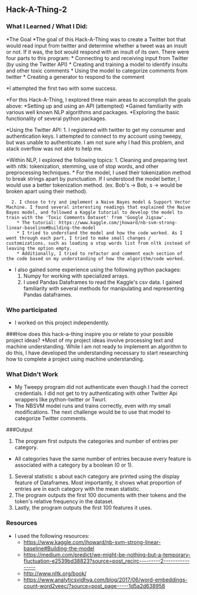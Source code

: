 ## Hack-A-Thing-2

### What I Learned / What I Did:
*The Goal
  *The goal of this Hack-A-Thing was to create a Twitter bot that would read input from twitter and determine whether a tweet was an insult or not. If it was, the bot would respond with an insult of its own. There were four parts to this program:
    * Connecting to and receiving input from Twitter (by using the Twitter API)
    * Creating and training a model to identify insults and other toxic comments
    * Using the model to categorize comments from twitter
    * Creating a generator to respond to the comment

  *I attempted the first two with some success.  

*For this Hack-A-Thing, I explored three main areas to accomplish the goals above:
   *Setting up and using an API (attempted)
   *Gained familiarity with various well known NLP algorithms and packages.
   *Exploring the basic functionality of several python packages.

  *Using the Twitter API:
    1. I registered with twitter to get my consumer and authentication keys. I attempted to connect to my account using tweepy, but was unable to authenticate. I am not sure why I had this problem, and stack overflow was not able to help me.

  *Within NLP, I explored the following topics:
      1. Cleaning and preparing text with nltk: tokenization, stemming, use of stop words, and other preprocessing techniques.
         * For the model, I used their tokenization method to break strings apart by punctuation. If I understood the model better, I would use a better tokenization method. (ex. Bob's -> Bob, s  -> would be broken apart using their method).

      2. I chose to try and implement a Naive Bayes model & Support Vector Machine. I found several interesting readings that explained the Naive Bayes model, and followed a Kaggle tutorial to develop the model to train with the 'Toxic Comments Dataset' from 'Google Jigsaw'.
        * The tutorial: https://www.kaggle.com/jhoward/nb-svm-strong-linear-baseline#Building-the-model
        * I tried to understand the model and how the code worked. As I went through each part, I tried to make small changes / customizations, such as loading a stop words list from nltk instead of leaving the option empty.
        * Additionally, I tried to refactor and comment each section of the code based on my understanding of how the algorithm/code worked.


  * I also gained some experience using the following python packages:
    1. Numpy for working with specialized arrays.
    2. I used Pandas Dataframes to read the Kaggle's csv data. I gained familiarity with several methods for manipulating and representing Pandas dataframes.


### Who participated
* I worked on this project independently.

###How does this hack-a-thing inspire you or relate to your possible project ideas?
*Most of my project ideas involve processing text and machine understanding. While I am not ready to implement an algorithm to do this, I have developed the understanding necessary to start researching how to complete a project using machine understanding.  

### What Didn't Work
* My Tweepy program did not authenticate even though I had the correct credentials. I did not get to try authenticating with other Twitter Api wrappers like python-twitter or Twurl.
* The NBSVM model runs and trains correctly, even with my small modifications. The next challenge would be to use that model to categorize Twitter comments.

###Output
1. The program first outputs the categories and number of entries per category.
  * All categories have the same number of entries because every feature is associated with a category by a boolean (0 or 1).
1. Several statistic s about each category are printed using the display feature of Dataframes. Most importantly, it shows what proportion of entries are in each category with the mean statistic.
1. The program outputs the first 100 documents with their tokens and the token's relative frequency in the dataset.
1. Lastly, the program outputs the first 100 features it uses. 


### Resources
* I used the following resources:
  * https://www.kaggle.com/jhoward/nb-svm-strong-linear-baseline#Building-the-model
  * https://medium.com/predict/we-might-be-nothing-but-a-temporary-fluctuation-e2539bd38823?source=post_recirc---------2----------------
  * http://www.nltk.org/book/
  * https://www.analyticsvidhya.com/blog/2017/06/word-embeddings-count-word2veec/?source=post_page-----1d5a2d638958
